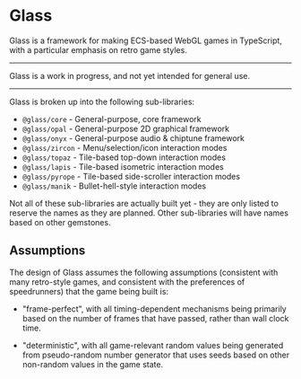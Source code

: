 # Glass

Glass is a framework for making ECS-based WebGL games in TypeScript, with a particular emphasis on retro game styles.

---

Glass is a work in progress, and not yet intended for general use.

---

Glass is broken up into the following sub-libraries:
- `@glass/core` - General-purpose, core framework
- `@glass/opal` - General-purpose 2D graphical framework
- `@glass/onyx` - General-purpose audio & chiptune framework
- `@glass/zircon` - Menu/selection/icon interaction modes
- `@glass/topaz` - Tile-based top-down interaction modes
- `@glass/lapis` - Tile-based isometric interaction modes
- `@glass/pyrope` - Tile-based side-scroller interaction modes
- `@glass/manik` - Bullet-hell-style interaction modes

Not all of these sub-libraries are actually built yet - they are only listed to reserve the names as they are planned. Other sub-libraries will have names based on other gemstones.

## Assumptions

The design of Glass assumes the following assumptions (consistent with many retro-style games, and consistent with the preferences of speedrunners) that the game being built is:

- "frame-perfect", with all timing-dependent mechanisms being primarily based on the number of frames that have passed, rather than wall clock time.

- "deterministic", with all game-relevant random values being generated from pseudo-random number generator that uses seeds based on other non-random values in the game state.
